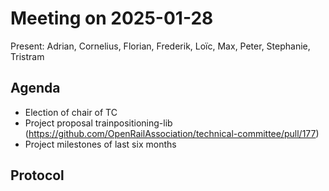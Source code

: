 # Meeting on 2025-01-28

Present: Adrian, Cornelius, Florian, Frederik, Loïc, Max, Peter, Stephanie, Tristram

## Agenda

* Election of chair of TC
* Project proposal trainpositioning-lib (https://github.com/OpenRailAssociation/technical-committee/pull/177)
* Project milestones of last six months

## Protocol

